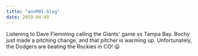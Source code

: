 ```yaml
---
title: "annM01-blog"
date: 2019-04-05
---
```

Listening to Dave Flemming calling the Giants' game vs Tampa Bay. Bochy just made a pitching change, and that pitcher is warming up. 
Unfortunately, the Dodgers are beating the Rockies in CO! :frowning:
